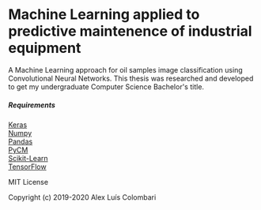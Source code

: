 # Machine Learning applied to predictive maintenence of industrial equipment

A Machine Learning approach for oil samples image classification using Convolutional Neural Networks. This thesis was researched and developed to get my undergraduate Computer Science Bachelor's title.

##### Requirements

   [Keras](https://keras.io/)<br/>
   [Numpy](https://www.numpy.org/)<br/>
   [Pandas](https://pandas.pydata.org/)<br/>
   [PyCM](https://github.com/sepandhaghighi/pycm)<br/>
   [Scikit-Learn](https://scikit-learn.org/stable/)<br/>
   [TensorFlow](https://www.tensorflow.org/)
   

MIT License

Copyright (c) 2019-2020 Alex Luís Colombari
